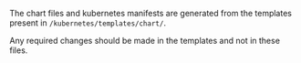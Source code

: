 
The chart files and kubernetes manifests are generated from the templates present in `/kubernetes/templates/chart/`. 

Any required changes should be made in the templates and not in these files. 